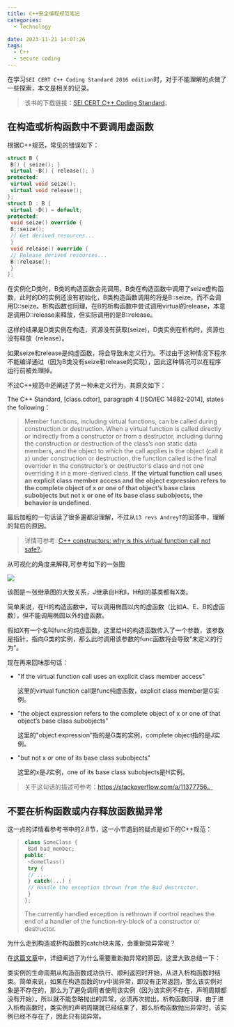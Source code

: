 ```yaml
---
title: C++安全编程规范笔记
categories:
  - Technology

date: 2023-11-21 14:07:26
tags:
  - C++
  - secure coding
---
```


在学习`SEI CERT C++ Coding Standard 2016 edition`时，对于不能理解的点做了一些探索，本文是相关的记录。

> 该书的下载链接：[SEI CERT C++ Coding Standard](https://resources.sei.cmu.edu/downloads/secure-coding/assets/sei-cert-cpp-coding-standard-2016-v01.pdf)。

## 在构造或析构函数中不要调用虚函数

根据C++规范，常见的错误如下：

```cpp
struct B {
 B() { seize(); }
 virtual ~B() { release(); }
protected:
 virtual void seize();
 virtual void release();
};
struct D : B {
 virtual ~D() = default;
protected:
 void seize() override {
 B::seize();
 // Get derived resources...
 }
 void release() override {
 // Release derived resources...
 B::release();
 }
};
```

在实例化D类时，B类的构造函数会先调用。B类在构造函数中调用了seize虚构函数，此时的D的实例还没有初始化，B类构造函数调用的将是B::seize，而不会调用D::seize。析构函数也同理，在B的析构函数中尝试调用virtual的release，本意是调用D::release来释放，但实际调用的是B::release。

这样的结果是D类实例在构造，资源没有获取(seize)，D类实例在析构时，资源也没有释放（release）。

如果seize和release是纯虚函数，将会导致未定义行为。不过由于这种情况下程序不能编译通过（因为B类没有seize和release的实现），因此这种情况可以在程序运行前被处理掉。

不过C++规范中还阐述了另一种未定义行为，其原文如下：

The C++ Standard, [class.cdtor], paragraph 4 [ISO/IEC 14882-2014], states the following：

> Member functions, including virtual functions, can be called during construction or 
> destruction. When a virtual function is called directly or indirectly from a constructor or 
> from a destructor, including during the construction or destruction of the class’s non
> static data members, and the object to which the call applies is the object (call it x) 
> under construction or destruction, the function called is the final overrider in the 
> constructor’s or destructor’s class and not one overriding it in a more-derived class. **If the** 
> **virtual function call uses an explicit class member access and the object expression** 
> **refers to the complete object of x or one of that object’s base class subobjects but not x**
> **or one of its base class subobjects, the behavior is undefined.**

最后加粗的一句话读了很多遍都没理解，不过从`13 revs AndreyT`的回答中，理解的背后的原因。

> 详情可参考: [C++ constructors: why is this virtual function call not safe?](https://stackoverflow.com/a/11378023/8717240)。

从可视化的角度来解释,可参考如下的一张图

![](https://image-hosts.oss-cn-chengdu.aliyuncs.com/technology/cpp/virfunc_in_cons_violation.jpg)

该图是一张继承图的大致关系，J继承自H和I，H和I的基类都有X类。

简单来说，在H的构造函数中，可以调用椭圆以内的虚函数（比如A、E、B的虚函数），但不能调用椭圆以外的虚函数。

假如X有一个名叫func的纯虚函数，这里给H的构造函数传入了一个参数，该参数是指针，指向G类的实例，那么此时调用该参数的func函数将会导致“未定义的行为”。

现在再来回味那句话：

- "If the virtual function call uses an explicit class member access"

  这里的virtual function call是func纯虚函数，explicit class member是G实例。

- "the object expression refers to the complete object of x or one of that object’s base class subobjects"

  这里的"object expression"指的是G类的实例，complete object指的是J实例。

- "but not x or one of its base class subobjects"

  这里的x是J实例，one of its base class subobjects是H实例。

> 关于这句话的描述可参考：https://stackoverflow.com/a/11377756。

## 不要在析构函数或内存释放函数拋异常

这一点的详情看参考书中的2.8节，这一小节遇到的疑点是如下的C++规范：

> ```cpp
> class SomeClass {
>  Bad bad_member;
> public:
>  ~SomeClass()
>  try {
>  // ...
>  } catch(...) {
>  // Handle the exception thrown from the Bad destructor.
>  }
> };
> ```
>
> The currently handled exception is rethrown if control reaches the end of a handler of the function-try-block of a constructor or destructor.

为什么走到构造或析构函数的catch块末尾，会重新拋异常呢？

在[这篇文章](http://www.gotw.ca/gotw/066.htm)中，详细阐述了为什么需要重新拋异常的原因，这里大致总结一下：

类实例的生命周期从构造函数成功执行、顺利返回时开始，从进入析构函数时结束。简单来说，如果在构造函数的try中拋异常，即没有正常返回，那么该实例对象是不存在的，那么为了避免调用者使用该实例（因为该实例不存在，声明周期都没有开始），所以就不能忽略抛出的异常，必须再次抛出。析构函数同理，由于进入析构函数时，类实例的声明周期就已经结束了，那么析构函数抛出异常时，该实例已经不存在了，因此只有拋异常。
